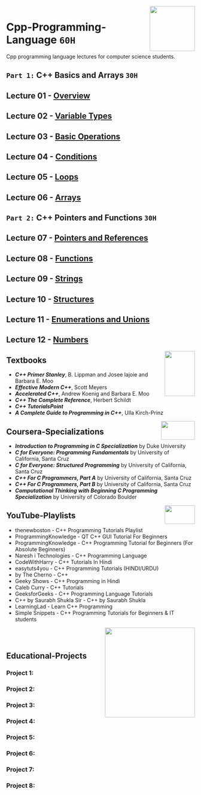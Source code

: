 <img align="right" width="120" height="120" src="https://github.com/cs-MohamedAyman/Computer-Science-Textbooks/blob/master/logos/cpp.jpg">

# Cpp-Programming-Language `60H`
Cpp programming language lectures for computer science students.

## `Part 1:` C++ Basics and Arrays `30H`

## Lecture 01 - [Overview](https://github.com/cs-MohamedAyman/Cpp-Programming-Language/tree/master/Lecture-01-Overview)
## Lecture 02 - [Variable Types](https://github.com/cs-MohamedAyman/Cpp-Programming-Language/tree/master/Lecture-02-Variable-Types)
## Lecture 03 - [Basic Operations](https://github.com/cs-MohamedAyman/Cpp-Programming-Language/tree/master/Lecture-03-Basic-Operations)
## Lecture 04 - [Conditions](https://github.com/cs-MohamedAyman/Cpp-Programming-Language/tree/master/Lecture-04-Conditions)
## Lecture 05 - [Loops](https://github.com/cs-MohamedAyman/Cpp-Programming-Language/tree/master/Lecture-05-Loops)
## Lecture 06 - [Arrays](https://github.com/cs-MohamedAyman/Cpp-Programming-Language/tree/master/Lecture-06-Arrays)

## `Part 2:` C++ Pointers and Functions `30H`

## Lecture 07 - [Pointers and References](https://github.com/cs-MohamedAyman/Cpp-Programming-Language/tree/master/Lecture-07-Pointers-and-References)
## Lecture 08 - [Functions](https://github.com/cs-MohamedAyman/Cpp-Programming-Language/tree/master/Lecture-08-Functions)
## Lecture 09 - [Strings](https://github.com/cs-MohamedAyman/Cpp-Programming-Language/tree/master/Lecture-09-Strings)
## Lecture 10 - [Structures](https://github.com/cs-MohamedAyman/Cpp-Programming-Language/tree/master/Lecture-10-Structures)
## Lecture 11 - [Enumerations and Unions](https://github.com/cs-MohamedAyman/Cpp-Programming-Language/tree/master/Lecture-11-Enumerations-and-Unions)
## Lecture 12 - [Numbers](https://github.com/cs-MohamedAyman/Cpp-Programming-Language/tree/master/Lecture-12-Numbers)

<img align="right" width="80" height="120" src="https://github.com/cs-MohamedAyman/Computer-Science-Textbooks/blob/master/logos/textbooks.jpg">

## Textbooks

* ***C++ Primer Stanley***, B. Lippman and Josee lajoie and Barbara E. Moo
* ***Effective Modern C++***, Scott Meyers
* ***Accelerated C++***, Andrew Koenig and Barbara E. Moo
* ***C++ The Complete Reference***, Herbert Schildt
* ***C++ TutorialsPoint***
* ***A Complete Guide to Programming in C++***, Ulla Kirch-Prinz

<img align="right" width="90" height="50" src="https://github.com/cs-MohamedAyman/Coursera-Specializations/blob/master/organizations-logos/coursera.jpg">

## Coursera-Specializations

* ***Introduction to Programming in C Specialization*** by Duke University
* ***C for Everyone: Programming Fundamentals*** by University of California, Santa Cruz
* ***C for Everyone: Structured Programming*** by University of California, Santa Cruz
* ***C++ For C Programmers, Part A*** by University of California, Santa Cruz
* ***C++ For C Programmers, Part B*** by University of California, Santa Cruz
* ***Computational Thinking with Beginning C Programming Specialization*** by University of Colorado Boulder

<img align="right" width="80" height="50" src="https://github.com/cs-MohamedAyman/YouTube-Playlists/blob/master/organizations-logos/youtube.jpg">

## YouTube-Playlists

* thenewboston - C++ Programming Tutorials Playlist
* ProgrammingKnowledge - QT C++ GUI Tutorial For Beginners
* ProgrammingKnowledge - C++ Programming Tutorial for Beginners (For Absolute Beginners)
* Naresh i Technologies - C++ Programming Language
* CodeWithHarry - C++ Tutorials In Hindi
* easytuts4you - C++ Programming Tutorials (HINDI/URDU)
* by The Cherno - C++
* Geeky Shows - C++ Programming in Hindi
* Caleb Curry - C++ Tutorials
* GeeksforGeeks - C++ Programming Language Tutorials
* C++ by Saurabh Shukla Sir - C++ by Saurabh Shukla
* LearningLad - Learn C++ Programming
* Simple Snippets - C++ Programming Tutorials for Beginners & IT students

<img align="right" width="240" height="240" src="https://github.com/cs-MohamedAyman/Computer-Science-Textbooks/blob/master/logos/practice1.jpg">
<br><br>

## Educational-Projects

### Project 1:
### Project 2:
### Project 3:
### Project 4:
### Project 5:
### Project 6:
### Project 7:
### Project 8:
